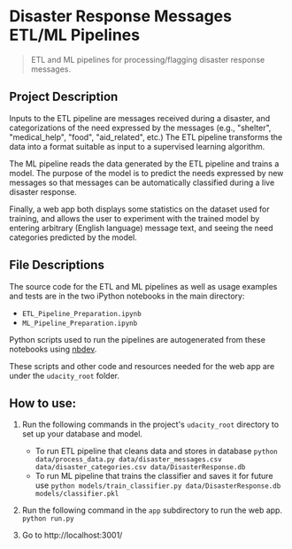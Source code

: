 # Disaster Response Messages ETL/ML Pipelines
> ETL and ML pipelines for processing/flagging disaster response messages.

## Project Description
Inputs to the ETL pipeline are messages received during a disaster, and categorizations of the need expressed by the messages
(e.g., "shelter", "medical_help", "food", "aid_related", etc.) The ETL pipeline transforms the data into a format suitable
as input to a supervised learning algorithm.

The ML pipeline reads the data generated by the ETL pipeline and trains a model. The purpose of the model is to predict
the needs expressed by new messages so that messages can be automatically classified during a live disaster response.

Finally, a web app both displays some statistics on the dataset used for training, and allows the user to experiment with the 
trained model by entering arbitrary (English language) message text, and seeing the need categories predicted by the model.

## File Descriptions
The source code for the ETL and ML pipelines as well as usage examples and tests are in the two iPython notebooks in the main directory:
- `ETL_Pipeline_Preparation.ipynb`
- `ML_Pipeline_Preparation.ipynb`

Python scripts used to run the pipelines are autogenerated from these notebooks using [nbdev](https://github.com/fastai/nbdev).

These scripts and other code and resources needed for the web app are under the `udacity_root` folder.

## How to use:
1. Run the following commands in the project's `udacity_root` directory to set up your database and model.

    - To run ETL pipeline that cleans data and stores in database
        `python data/process_data.py data/disaster_messages.csv data/disaster_categories.csv data/DisasterResponse.db`
    - To run ML pipeline that trains the classifier and saves it for future use
        `python models/train_classifier.py data/DisasterResponse.db models/classifier.pkl`

2. Run the following command in the `app` subdirectory to run the web app.
    `python run.py`

3. Go to http://localhost:3001/


